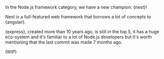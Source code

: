 In the Node.js framework category, we have a new champion: {nest}!

Nest is a full-featured web framework that borrows a lot of concepts to {angular}.

{express}, created more than 10 years ago, is still in the top 5, it has a huge eco-system and it's familiar to a lot of Node.js developers but it's worth mentioning that the last commit was made 7 months ago.

(WIP)
